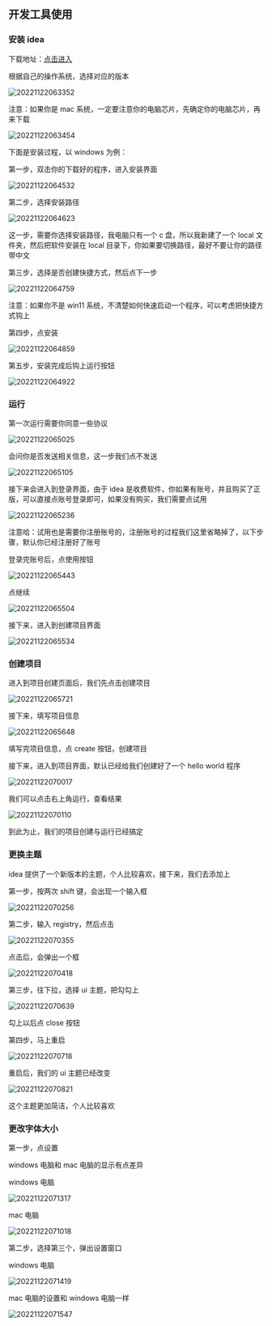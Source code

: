 ## 开发工具使用

### 安装 idea

下载地址：[点击进入](https://www.jetbrains.com/idea/download/#section=windows)

根据自己的操作系统，选择对应的版本

![20221122063352](https://nodeing-com-1252923609.cos.ap-chengdu.myqcloud.com//document20221122063352.png)

注意：如果你是 mac 系统，一定要注意你的电脑芯片，先确定你的电脑芯片，再来下载

![20221122063454](https://nodeing-com-1252923609.cos.ap-chengdu.myqcloud.com//document20221122063454.png)

下面是安装过程，以 windows 为例：

第一步，双击你的下载好的程序，进入安装界面

![20221122064532](https://nodeing-com-1252923609.cos.ap-chengdu.myqcloud.com//document20221122064532.png)

第二步，选择安装路径

![20221122064623](https://nodeing-com-1252923609.cos.ap-chengdu.myqcloud.com//document20221122064623.png)

这一步，需要你选择安装路径，我电脑只有一个 c 盘，所以我新建了一个 local 文件夹，然后把软件安装在 local 目录下，你如果要切换路径，最好不要让你的路径带中文

第三步，选择是否创建快捷方式，然后点下一步

![20221122064759](https://nodeing-com-1252923609.cos.ap-chengdu.myqcloud.com//document20221122064759.png)

注意：如果你不是 win11 系统，不清楚如何快速启动一个程序，可以考虑把快捷方式钩上

第四步，点安装

![20221122064859](https://nodeing-com-1252923609.cos.ap-chengdu.myqcloud.com//document20221122064859.png)

第五步，安装完成后钩上运行按钮

![20221122064922](https://nodeing-com-1252923609.cos.ap-chengdu.myqcloud.com//document20221122064922.png)

### 运行

第一次运行需要你同意一些协议

![20221122065025](https://nodeing-com-1252923609.cos.ap-chengdu.myqcloud.com//document20221122065025.png)

会问你是否发送相关信息，这一步我们点不发送

![20221122065105](https://nodeing-com-1252923609.cos.ap-chengdu.myqcloud.com//document20221122065105.png)

接下来会进入到登录界面，由于 idea 是收费软件，你如果有账号，并且购买了正版，可以直接点账号登录即可，如果没有购买，我们需要点试用

![20221122065236](https://nodeing-com-1252923609.cos.ap-chengdu.myqcloud.com//document20221122065236.png)

注意哈：试用也是需要你注册账号的，注册账号的过程我们这里省略掉了，以下步骤，默认你已经注册好了账号

登录完账号后，点使用按钮

![20221122065443](https://nodeing-com-1252923609.cos.ap-chengdu.myqcloud.com//document20221122065443.png)

点继续

![20221122065504](https://nodeing-com-1252923609.cos.ap-chengdu.myqcloud.com//document20221122065504.png)

接下来，进入到创建项目界面

![20221122065534](https://nodeing-com-1252923609.cos.ap-chengdu.myqcloud.com//document20221122065534.png)

### 创建项目

进入到项目创建页面后，我们先点击创建项目

![20221122065721](https://nodeing-com-1252923609.cos.ap-chengdu.myqcloud.com//document20221122065721.png)

接下来，填写项目信息

![20221122065648](https://nodeing-com-1252923609.cos.ap-chengdu.myqcloud.com//document20221122065648.png)

填写完项目信息，点 create 按钮，创建项目

接下来，进入到项目界面，默认已经给我们创建好了一个 hello world 程序

![20221122070017](https://nodeing-com-1252923609.cos.ap-chengdu.myqcloud.com//document20221122070017.png)

我们可以点击右上角运行，查看结果

![20221122070110](https://nodeing-com-1252923609.cos.ap-chengdu.myqcloud.com//document20221122070110.png)

到此为止，我们的项目创建与运行已经搞定

### 更换主题

idea 提供了一个新版本的主题，个人比较喜欢，接下来，我们去添加上

第一步，按两次 shift 键，会出现一个输入框

![20221122070256](https://nodeing-com-1252923609.cos.ap-chengdu.myqcloud.com//document20221122070256.png)

第二步，输入 registry，然后点击

![20221122070355](https://nodeing-com-1252923609.cos.ap-chengdu.myqcloud.com//document20221122070355.png)

点击后，会弹出一个框

![20221122070418](https://nodeing-com-1252923609.cos.ap-chengdu.myqcloud.com//document20221122070418.png)

第三步，往下拉，选择 ui 主题，把勾勾上

![20221122070639](https://nodeing-com-1252923609.cos.ap-chengdu.myqcloud.com//document20221122070639.png)

勾上以后点 close 按钮

第四步，马上重启

![20221122070718](https://nodeing-com-1252923609.cos.ap-chengdu.myqcloud.com//document20221122070718.png)

重启后，我们的 ui 主题已经改变

![20221122070821](https://nodeing-com-1252923609.cos.ap-chengdu.myqcloud.com//document20221122070821.png)

这个主题更加简洁，个人比较喜欢

### 更改字体大小

第一步，点设置

windows 电脑和 mac 电脑的显示有点差异

windows 电脑

![20221122071317](https://nodeing-com-1252923609.cos.ap-chengdu.myqcloud.com//document20221122071317.png)

mac 电脑

![20221122071018](https://nodeing-com-1252923609.cos.ap-chengdu.myqcloud.com//document20221122071018.png)

第二步，选择第三个，弹出设置窗口

windows 电脑

![20221122071419](https://nodeing-com-1252923609.cos.ap-chengdu.myqcloud.com//document20221122071419.png)

mac 电脑的设置和 windows 电脑一样

![20221122071547](https://nodeing-com-1252923609.cos.ap-chengdu.myqcloud.com//document20221122071547.png)
